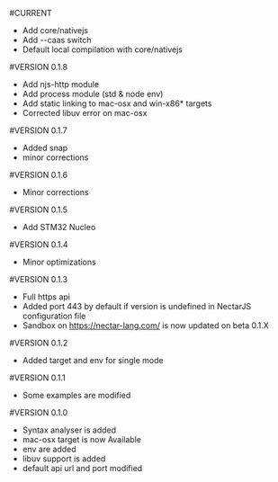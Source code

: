#CURRENT
* Add core/nativejs
* Add --caas switch
* Default local compilation with core/nativejs

#VERSION 0.1.8
* Add njs-http module
* Add process module (std & node env)
* Add static linking to mac-osx and win-x86* targets
* Corrected libuv error on mac-osx

#VERSION 0.1.7
* Added snap
* minor corrections

#VERSION 0.1.6
* Minor corrections

#VERSION 0.1.5
* Add STM32 Nucleo

#VERSION 0.1.4
* Minor optimizations

#VERSION 0.1.3
* Full https api
* Added port 443 by default if version is undefined in NectarJS configuration file
* Sandbox on https://nectar-lang.com/ is now updated on beta 0.1.X

#VERSION 0.1.2
* Added target and env for single mode

#VERSION 0.1.1
* Some examples are modified

#VERSION 0.1.0
* Syntax analyser is added
* mac-osx target is now Available
* env are added
* libuv support is added
* default api url and port modified
